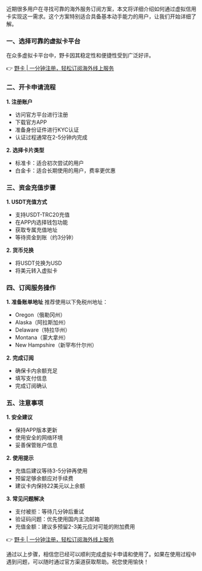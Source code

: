 近期很多用户在寻找可靠的海外服务订阅方案，本文将详细介绍如何通过虚拟信用卡实现这一需求。这个方案特别适合具备基本动手能力的用户，让我们开始详细了解。

### 一、选择可靠的虚拟卡平台

在众多虚拟卡平台中，野卡因其稳定性和便捷性受到广泛好评。

👉 [野卡 | 一分钟注册，轻松订阅海外线上服务](https://bit.ly/bewildcard)

### 二、开卡申请流程

**1. 注册账户**
- 访问官方平台进行注册
- 下载官方APP
- 准备身份证件进行KYC认证
- 认证过程通常在2-5分钟内完成

**2. 选择卡片类型**
- 标准卡：适合初次尝试的用户
- 白金卡：适合长期使用的用户，费率更优惠

### 三、资金充值步骤

**1. USDT充值方式**
- 支持USDT-TRC20充值
- 在APP内选择钱包功能
- 获取专属充值地址
- 等待资金到账（约3分钟）

**2. 货币兑换**
- 将USDT兑换为USD
- 将美元转入虚拟卡

### 四、订阅服务操作

**1. 准备账单地址**
推荐使用以下免税州地址：
- Oregon（俄勒冈州）
- Alaska（阿拉斯加州）
- Delaware（特拉华州）
- Montana（蒙大拿州）
- New Hampshire（新罕布什尔州）

**2. 完成订阅**
- 确保卡内余额充足
- 填写支付信息
- 完成订阅确认

### 五、注意事项

**1. 安全建议**
- 保持APP版本更新
- 使用安全的网络环境
- 妥善保管账户信息

**2. 使用提示**
- 充值后建议等待3-5分钟再使用
- 预留足够余额应对手续费
- 建议卡内保持22美元以上余额

**3. 常见问题解决**
- 支付被拒：等待几分钟后重试
- 验证码问题：优先使用国内主流邮箱
- 充值金额：建议多预留2-3美元应对可能的附加费用

👉 [野卡 | 一分钟注册，轻松订阅海外线上服务](https://bit.ly/bewildcard)

通过以上步骤，相信您已经可以顺利完成虚拟卡申请和使用了。如果在使用过程中遇到问题，可以随时通过官方渠道获取帮助。祝您使用愉快！